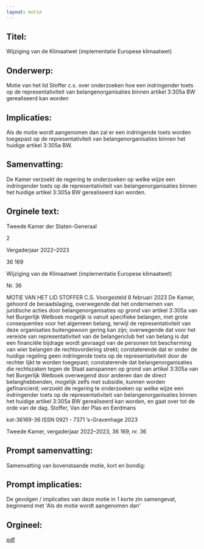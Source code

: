 ```yaml
---
layout: motie
---
```

## Titel:
Wijziging van de Klimaatwet (implementatie Europese klimaatwet)
## Onderwerp:
Motie van het lid Stoffer c.s. over onderzoeken hoe een indringender toets op de representativiteit van belangenorganisaties binnen artikel 3:305a BW gerealiseerd kan worden
## Implicaties:

Als de motie wordt aangenomen dan zal er een indringende toets worden toegepast op de representativiteit van belangenorganisaties binnen het huidige artikel 3:305a BW.
## Samenvatting:

De Kamer verzoekt de regering te onderzoeken op welke wijze een indringender toets op de representativiteit van belangenorganisaties binnen het huidige artikel 3:305a BW gerealiseerd kan worden.
## Orginele text:


Tweede Kamer der Staten-Generaal

2

Vergaderjaar 2022–2023

36 169

Wijziging van de Klimaatwet (implementatie
Europese klimaatwet)

Nr. 36

MOTIE VAN HET LID STOFFER C.S.
Voorgesteld 8 februari 2023
De Kamer,
gehoord de beraadslaging,
overwegende dat het ondernemen van juridische acties door belangenorganisaties op grond van artikel 3:305a van het Burgerlijk Wetboek
mogelijk is vanuit specifieke belangen, met grote consequenties voor het
algemeen belang, terwijl de representativiteit van deze organisaties
buitengewoon gering kan zijn;
overwegende dat voor het vereiste van representativiteit van de belangenclub het van belang is dat een financiële bijdrage wordt gevraagd van
de personen tot bescherming van wier belangen de rechtsvordering
strekt;
constaterende dat er onder de huidige regeling geen indringende toets op
de representativiteit door de rechter lijkt te worden toegepast;
constaterende dat belangenorganisaties die rechtszaken tegen de Staat
aanspannen op grond van artikel 3:305a van het Burgerlijk Wetboek
overwegend door anderen dan de direct belanghebbenden, mogelijk zelfs
met subsidie, kunnen worden gefinancierd;
verzoekt de regering te onderzoeken op welke wijze een indringender
toets op de representativiteit van belangenorganisaties binnen het huidige
artikel 3:305a BW gerealiseerd kan worden,
en gaat over tot de orde van de dag.
Stoffer,
Van der Plas en
Eerdmans

kst-36169-36
ISSN 0921 - 7371
’s-Gravenhage 2023

Tweede Kamer, vergaderjaar 2022–2023, 36 169, nr. 36


## Prompt samenvatting:
Samenvatting van bovenstaande motie, kort en bondig:


## Prompt implicaties:
De gevolgen / implicaties van deze motie in 1 korte zin samengevat, beginnend met 'Als de motie wordt aangenomen dan' 

## Orgineel:
[pdf](https://gegevensmagazijn.tweedekamer.nl/OData/v4/2.0/Document(9208f5f1-69a8-4fe5-ab4b-5af2af1d2cf8)/resource)

